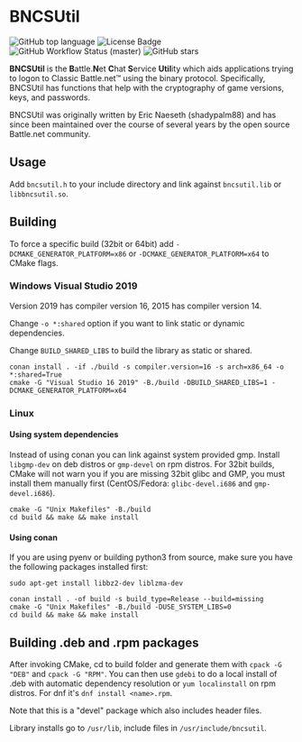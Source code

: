 # BNCSUtil

![GitHub top language](https://img.shields.io/github/languages/top/BNETDocs/bncsutil)
![License Badge](https://img.shields.io/github/license/BNETDocs/bncsutil)
![GitHub Workflow Status (master)](https://img.shields.io/github/workflow/status/BNETDocs/bncsutil/CMake/master)
![GitHub stars](https://img.shields.io/github/stars/BNETDocs/bncsutil?style=social)

**BNCSUtil** is the **B**attle.**N**et **C**hat **S**ervice **Util**ity which
aids applications trying to logon to Classic Battle.net&trade; using the binary
protocol. Specifically, BNCSUtil has functions that help with the cryptography
of game versions, keys, and passwords.

BNCSUtil was originally written by Eric Naeseth (shadypalm88) and has since
been maintained over the course of several years by the open source Battle.net community.

## Usage
Add `bncsutil.h` to your include directory and link against `bncsutil.lib` or `libbncsutil.so`.

## Building

To force a specific build (32bit or 64bit) add `-DCMAKE_GENERATOR_PLATFORM=x86` or `-DCMAKE_GENERATOR_PLATFORM=x64` to CMake flags. 

### Windows Visual Studio 2019

Version 2019 has compiler version 16, 2015 has compiler version 14.

Change `-o *:shared` option if you want to link static or dynamic dependencies.

Change `BUILD_SHARED_LIBS` to build the library as static or shared.

```
conan install . -if ./build -s compiler.version=16 -s arch=x86_64 -o *:shared=True
cmake -G "Visual Studio 16 2019" -B./build -DBUILD_SHARED_LIBS=1 -DCMAKE_GENERATOR_PLATFORM=x64
```

### Linux

#### Using system dependencies
Instead of using conan you can link against system provided gmp. Install `libgmp-dev` on deb distros or `gmp-devel` on rpm distros. For 32bit builds, CMake will not warn you if you are missing 32bit glibc and GMP, you must install them manually first (CentOS/Fedora: `glibc-devel.i686` and `gmp-devel.i686`).

```
cmake -G "Unix Makefiles" -B./build
cd build && make && make install
```

#### Using conan
If you are using pyenv or building python3 from source, make sure you have the following packages installed first:
```
sudo apt-get install libbz2-dev liblzma-dev
```

```
conan install . -of build -s build_type=Release --build=missing
cmake -G "Unix Makefiles" -B./build -DUSE_SYSTEM_LIBS=0
cd build && make && make install
```

## Building .deb and .rpm packages
After invoking CMake, cd to build folder and generate them with `cpack -G "DEB"` and `cpack -G "RPM"`.
You can then use `gdebi` to do a local install of .deb with automatic dependency resolution or `yum localinstall` on rpm distros. For dnf it's `dnf install <name>.rpm`.

Note that this is a "devel" package which also includes header files.

Library installs go to `/usr/lib`, include files in `/usr/include/bncsutil`. 